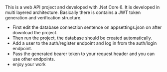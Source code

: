 This is a web API project and developed with .Net Core 6. It is developed in multi layered architecture. Basically there is contains a JWT token generation and verification structure.
* First edit the database connection sentence on appsettings.json on after download the project.
* Then run the project, the database should be created automatically.
* Add a user to the auth/register endpoint and log in from the auth/login endpoint.
* Pass the generated bearer token to your request header and you can use other endpoints.
* enjoy your work
